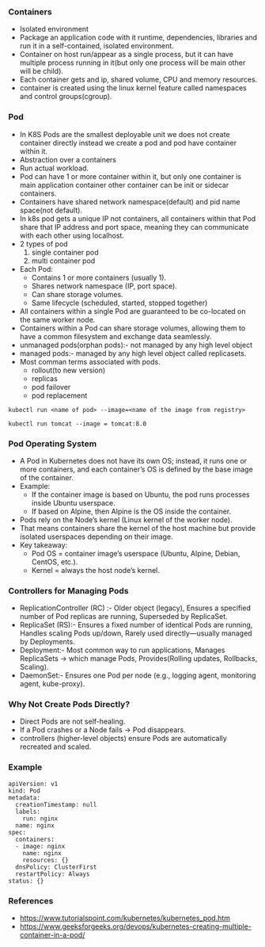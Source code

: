 ### Containers
- Isolated environment
- Package an application code with it runtime, dependencies, libraries and run it in a self-contained, isolated environment.
- Container on host run/appear as a single process, but it can have multiple process running in it(but only one process will be main other will be child).
- Each container gets and ip, shared volume, CPU and memory resources.
- container is created using the linux kernel feature called namespaces and control groups(cgroup).  

### Pod
- In K8S Pods are the smallest deployable unit we does not create container directly instead we create a pod and pod have container within it.
- Abstraction over a containers
- Run actual workload.
- Pod can have 1 or more container within it, but only one container is main application container other container can be init or sidecar containers.
- Containers have shared network namespace(default) and pid name space(not default).
- In k8s pod gets a unique IP not containers, all containers within that Pod share that IP address and port space, meaning they can communicate with each other using localhost.
- 2 types of pod
  1. single container pod
  2. multi container pod
- 
  Each Pod:
    - Contains 1 or more containers (usually 1).
    - Shares network namespace (IP, port space).
    - Can share storage volumes.
    - Same lifecycle (scheduled, started, stopped together)
- All containers within a single Pod are guaranteed to be co-located on the same worker node.
- Containers within a Pod can share storage volumes, allowing them to have a common filesystem and exchange data seamlessly.
- unmanaged pods(orphan pods):- not managed by any high level object
- managed pods:- managed by any high level object called replicasets.
- Most comman terms associated with pods.
  - rollout(to new version)
  - replicas
  - pod failover
  - pod replacement

```
kubectl run <name of pod> --image=<name of the image from registry>
```
```
kubectl run tomcat --image = tomcat:8.0
```



### Pod Operating System
- A Pod in Kubernetes does not have its own OS; instead, it runs one or more containers, and each container’s OS is defined by the base image of the container.
- Example:
  - If the container image is based on Ubuntu, the pod runs processes inside Ubuntu userspace.
  - If based on Alpine, then Alpine is the OS inside the container.
- Pods rely on the Node’s kernel (Linux kernel of the worker node).
- That means containers share the kernel of the host machine but provide isolated userspaces depending on their image.
- Key takeaway:
  - Pod OS = container image’s userspace (Ubuntu, Alpine, Debian, CentOS, etc.).
  - Kernel = always the host node’s kernel.

### Controllers for Managing Pods
- ReplicationController (RC) :- Older object (legacy), Ensures a specified number of Pod replicas are running, Superseded by ReplicaSet.
- ReplicaSet (RS):- Ensures a fixed number of identical Pods are running, Handles scaling Pods up/down, Rarely used directly—usually managed by Deployments.
- Deployment:- Most common way to run applications, Manages ReplicaSets → which manage Pods, Provides(Rolling updates, Rollbacks, Scaling).
- DaemonSet:- Ensures one Pod per node (e.g., logging agent, monitoring agent, kube-proxy).

### Why Not Create Pods Directly?
- Direct Pods are not self-healing.
- If a Pod crashes or a Node fails → Pod disappears.
- controllers (higher-level objects) ensure Pods are automatically recreated and scaled.

### Example
```
apiVersion: v1
kind: Pod
metadata:
  creationTimestamp: null
  labels:
    run: nginx
  name: nginx
spec:
  containers:
  - image: nginx
    name: nginx
    resources: {}
  dnsPolicy: ClusterFirst
  restartPolicy: Always
status: {}
```

### References
- https://www.tutorialspoint.com/kubernetes/kubernetes_pod.htm
- https://www.geeksforgeeks.org/devops/kubernetes-creating-multiple-container-in-a-pod/
